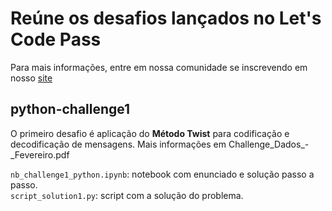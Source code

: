 # Reúne os desafios lançados no Let's Code Pass
Para mais informações, entre em nossa comunidade se inscrevendo em nosso [site](https://letscode.com.br/lets-code-pass)

## python-challenge1
O primeiro desafio é aplicação do **Método Twist** para codificação e decodificação de mensagens. Mais informações em Challenge_Dados_-_Fevereiro.pdf

`nb_challenge1_python.ipynb`: notebook com enunciado e solução passo a passo.<br>
`script_solution1.py`: script com a solução do problema. 
